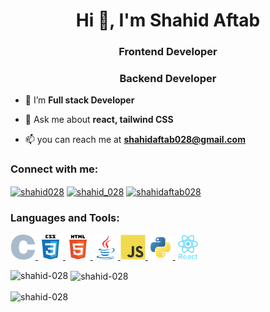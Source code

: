 <h1 align="center">Hi 👋, I'm Shahid Aftab</h1>
<h3 align="center">Frontend Developer</h3>
<h3 align="center">Backend Developer</h3>

- 🌱 I’m **Full stack Developer**

- 💬 Ask me about **react, tailwind CSS**

- 📫 you can reach me at **shahidaftab028@gmail.com**

<h3 align="left">Connect with me:</h3>
<p align="left">
<a href="https://linkedin.com/in/shahid028" target="blank"><img align="center" src="https://raw.githubusercontent.com/rahuldkjain/github-profile-readme-generator/master/src/images/icons/Social/linked-in-alt.svg" alt="shahid028" height="30" width="40" /></a>
<a href="https://instagram.com/shahid_028" target="blank"><img align="center" src="https://raw.githubusercontent.com/rahuldkjain/github-profile-readme-generator/master/src/images/icons/Social/instagram.svg" alt="shahid_028" height="30" width="40" /></a>
<a href="https://www.hackerrank.com/shahidaftab028" target="blank"><img align="center" src="https://raw.githubusercontent.com/rahuldkjain/github-profile-readme-generator/master/src/images/icons/Social/hackerrank.svg" alt="shahidaftab028" height="30" width="40" /></a>
</p>

<h3 align="left">Languages and Tools:</h3>
<p align="left"> <a href="https://www.cprogramming.com/" target="_blank" rel="noreferrer"> <img src="https://raw.githubusercontent.com/devicons/devicon/master/icons/c/c-original.svg" alt="c" width="40" height="40"/> </a> <a href="https://www.w3schools.com/css/" target="_blank" rel="noreferrer"> <img src="https://raw.githubusercontent.com/devicons/devicon/master/icons/css3/css3-original-wordmark.svg" alt="css3" width="40" height="40"/> </a> <a href="https://www.w3.org/html/" target="_blank" rel="noreferrer"> <img src="https://raw.githubusercontent.com/devicons/devicon/master/icons/html5/html5-original-wordmark.svg" alt="html5" width="40" height="40"/> </a> <a href="https://www.java.com" target="_blank" rel="noreferrer"> <img src="https://raw.githubusercontent.com/devicons/devicon/master/icons/java/java-original.svg" alt="java" width="40" height="40"/> </a> <a href="https://developer.mozilla.org/en-US/docs/Web/JavaScript" target="_blank" rel="noreferrer"> <img src="https://raw.githubusercontent.com/devicons/devicon/master/icons/javascript/javascript-original.svg" alt="javascript" width="40" height="40"/> </a> <a href="https://www.python.org" target="_blank" rel="noreferrer"> <img src="https://raw.githubusercontent.com/devicons/devicon/master/icons/python/python-original.svg" alt="python" width="40" height="40"/> </a> <a href="https://reactjs.org/" target="_blank" rel="noreferrer"> <img src="https://raw.githubusercontent.com/devicons/devicon/master/icons/react/react-original-wordmark.svg" alt="react" width="40" height="40"/> </a> </p>

<p><img align="left" src="https://github-readme-stats.vercel.app/api/top-langs?username=shahid-028&show_icons=true&locale=en&layout=compact" alt="shahid-028" /></p>

<p>&nbsp;<img align="center" src="https://github-readme-stats.vercel.app/api?username=shahid-028&show_icons=true&locale=en" alt="shahid-028" /></p>

<p><img align="center" src="https://github-readme-streak-stats.herokuapp.com/?user=shahid-028&" alt="shahid-028" /></p>
